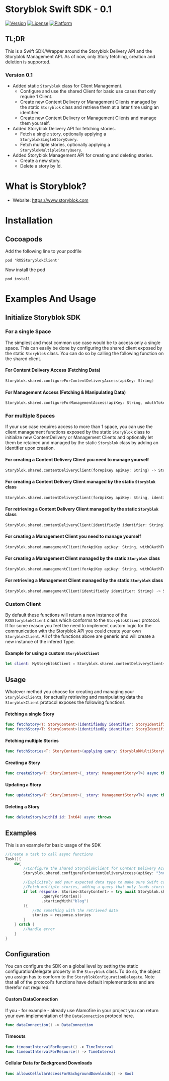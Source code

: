 # Storyblok Swift SDK - 0.1
[![Version](https://img.shields.io/cocoapods/v/RXSStoryblokClient.svg?style=flat)](https://cocoapods.org/pods/RXSStoryblokClient)
[![License](https://img.shields.io/cocoapods/l/RXSStoryblokClient.svg?style=flat)](https://cocoapods.org/pods/RXSStoryblokClient)
[![Platform](https://img.shields.io/cocoapods/p/RXSStoryblokClient.svg?style=flat)](https://cocoapods.org/pods/RXSStoryblokClient)

## TL;DR
This is a Swift SDK/Wrapper around the Storyblok Delivery API and the Storyblok Management API. As of now, only Story fetching, creation and deletion is supported.
### Version 0.1
* Added static `Storyblok` class for Client Management.
  * Configure and use the shared Client for basic use cases that only require 1 Client.
  * Create new Content Delivery or Management Clients managed by the static `Storyblok` class and retrieve them at a later time using an identifier.
  * Create new Content Delivery or Management Clients and manage them yourself.
* Added Storyblok Delivery API for fetching stories.
  * Fetch a single story, optionally applying a `StoryblokSingleStoryQuery`.
  * Fetch multiple stories, optionally applying a `StoryblokMultipleStoryQuery`.
* Added Storyblok Management API for creating and deleting stories.
  * Create a new story.
  * Delete a story by Id.

# What is Storyblok?
* Website: https://www.storyblok.com

# Installation
## Cocoapods
Add the following line to your podfile
```
pod 'RXSStoryblokClient'
```
Now install the pod
```
pod install
```

# Examples And Usage
## Initialize Storyblok SDK
### For a single Space
The simplest and most common use case would be to access only a single space. This can easily be done by configuring the shared client exposed by the static `Storyblok` class. You can do so by calling the following function on the shared client.


#### For Content Delivery Access (Fetching Data)

```swift 
Storyblok.shared.configureForContentDeliveryAccess(apiKey: String)
```

#### For Management Access (Fetching & Manipulating Data)

```swift
Storyblok.shared.configureForManagementAccess(apiKey: String, oAuthToken: String, spaceId: String)
```

### For multiple Spaces
If your use case requires access to more than 1 space, you can use the client management functions exposed by the static `Storyblok` class to initialize new ContentDelivery or Management Clients and optionally let them be retained and managed by the static `Storyblok` class by adding an identifier upon creation.

#### For creating a Content Delivery Client you need to manage yourself

```swift
Storyblok.shared.contentDeliveryClient(forApiKey apiKey: String) -> StoryblokClient
```

#### For creating a Content Delivery Client managed by the static `Storyblok` class

```swift
Storyblok.shared.contentDeliveryClient(forApiKey apiKey: String, identifiedBy identifier: String) -> StoryblokClient
```

#### For retrieving a Content Delivery Client managed by the static `Storyblok` class

```swift
Storyblok.shared.contentDeliveryClient(identifiedBy identifier: String) -> StoryblokClient
```

#### For creating a Management Client you need to manage yourself

```swift
Storyblok.shared.managementClient(forApiKey apiKey: String, withOAuthToken token: String, andSpaceId spaceId: String) -> StoryblokClient
```

#### For creating a Management Client managed by the static `Storyblok` class

```swift
Storyblok.shared.managementClient(forApiKey apiKey: String, withOAuthToken token: String, andSpaceId spaceId: String, identifiedBy identifier: String) -> StoryblokClient
```

#### For retrieving a Management Client managed by the static `Storyblok` class

```swift
Storyblok.shared.managementClient(identifiedBy identifier: String) -> StoryblokClient
```

### Custom Client

By default these functions will return a new instance of the `RXSStoryblokClient` class which conforms to the `StoryblokClient` protocol. If for some reason you feel the need to implement custom logic for the communication with the Storyblok API you could create your own `StoryblokClient`. All of the functions above are generic and will create a new instance of the infered Type. 

#### Example for using a custom `StoryblokClient`

```swift
let client: MyStoryblokClient = Storyblok.shared.contentDeliveryClient<Client: StoryblokClient>(forApiKey apiKey: String, identifiedBy identifier: String) -> Client
```

## Usage
Whatever method you choose for creating and managing your `StoryblokClient`s, for actually retrieving and manipulating data the `StoryblokClient` protocol exposes the following functions

#### Fetching a single Story
```swift
func fetchStory<T: StoryContent>(identifiedBy identifier: StoryIdentifier) async throws -> Story<T>?
func fetchStory<T: StoryContent>(identifiedBy identifier: StoryIdentifier, applying query: StoryblokSingleStoryQuery) async throws -> Story<T>?
```

#### Fetching multiple Stories
```swift
func fetchStories<T: StoryContent>(applying query: StoryblokMultiStoryQuery) async throws -> Stories<T>?
```

#### Creating a Story
```swift
func createStory<T: StoryContent>(_ story: ManagementStory<T>) async throws -> ManagementStory<T>?
```

#### Updating a Story
```swift
func updateStory<T: StoryContent>(_ story: ManagementStory<T>) async throws -> ManagementStory<T>?
```

#### Deleting a Story
```swift
func deleteStory(withId id: Int64) async throws
```

## Examples
This is an example for basic usage of the SDK

```swift
//Create a task to call async functions
Task(){
    do{
        //Configure the shared StoryblokClient for Content Delivery Access
        Storyblok.shared.configureForContentDeliveryAccess(apiKey: "3nogoFf7qI8bbvrwtaXQAQtt")
        
        //Explicitely add your expected data type to make sure Swift can infer the generic type for the function call
        //Fetch multiple stories, adding a query that only loads stories that have full slugs starting with "blog"
        if let response: Stories<StoryContent> = try await Storyblok.shared.fetchStories(applying:
                .queryForStories()
                .startingWith("blog")
        ){
            //Do something with the retrieved data
            stories = response.stories
        }
    } catch {
        //Handle error
    }
}
```

## Configuration
You can configure the SDK on a global level by setting the static configurationDelegate property in the `Storyblok` class. To do so, the object you assign has to conform to the `StoryblokConfigurationDelegate`. Note that all of the protocol's functions have default implementations and are therefor not required.

#### Custom DataConnection
If you - for example - already use Alamofire in your project you can return your own implementation of the `DataConnection` protocol here. 
```swift
func dataConnection() -> DataConnection
```

#### Timeouts
```swift
func timeoutIntervalForRequest() -> TimeInterval
func timeoutIntervalForResource() -> TimeInterval
```

#### Cellular Data for Background Downloads
```swift
func allowsCellularAccessForBackgroundDownloads() -> Bool
```